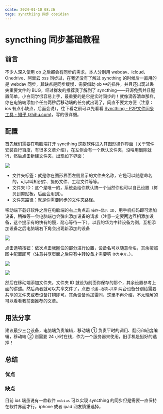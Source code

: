```yaml
---
cdate: 2024-01-10 08:36
tags: syncthiing 同步 obsidian 
---
```


# syncthing 同步基础教程

## 前言

不少人深入使用 ob 之后都会有同步的需求，本人分别用 webdav、icloud、Onedrive、阿里云 oss 同步过，在我还没有了解过 syncthing 的时候后一直用的是 webdav 同步，其缺点是同步缓慢，需要借助 ob 中的插件，并且还出现过丢失重要文件的 BUG，经过群友的推荐我了解到了 syncthing——开源免费并且配置简单，小白同学很容易上手，最重要的是它是实时同步的！就像滴答清单那样，你在电脑端添加个任务两秒后移动端的任务就出现了，简直不要太方便（注意：ios 有点小缺点，后面会说），往下看之前可以先看看 [Syncthing - P2P文件同步工具 - 知乎 (zhihu.com)](https://zhuanlan.zhihu.com/p/69267020)，写的很详细。

## 配置

首先我们需要在电脑端打开 syncthing 这款软件进入其图形操作界面（关于软件安装自行百度，有很多文章介绍），在左侧会有一个默认文件夹，没啥用删除就行，然后点击新建文件夹，出现如下界面：

![](https://api2.mubu.com/v3/document_image/e096fb5d-23c7-4414-960c-23d7ffb1f5fe-7449034.jpg)

- 文件夹标签：就是你在图形界面左侧显示的文件夹名称，它是可以随意命名的，可以叫知识库、摄影文件、工程文件等等。
- 文件夹 ID：这个是唯一的，系统会给你默认搞一个当然你也可以自己设置（拷贝到剪贴板，后面会用到）。
- 文件夹路径：就是你需要同步的文件夹路径。

移动端下载好软件之后在电脑端的右上角点击 `操作→显示 ID`，用手机扫码即可添加设备，稍微等一会电脑端也会弹出添加设备的请求（注意一定要两边互相添加设备，这个提示有的快有的慢，耐心等待一下），以我的华为中转设备为例，互相添加设备之后电脑端右下角会出现新添加的设备

![](https://api2.mubu.com/v3/document_image/84bf3cf4-6345-4b4f-9860-dbf46cc08019-7449034.jpg)

点击选项按钮：依次点击我圈住的部分进行设置，设备名可以随意命名，其余按照图中配置即可（注意共享页面之后只有中转设备才需要钩 `作为中介`。）。

![](https://api2.mubu.com/v3/document_image/0bf30ef1-0cd2-47c2-9dd8-cb1b6a5e5ffc-7449034.jpg)

![](https://api2.mubu.com/v3/document_image/e1efc535-d580-4289-b1a1-9025c3a4e4b7-7449034.jpg)

然后在移动端添加文件夹，文件夹 ID 就设为前面你保存的那个，其余设置参考上面的讲述。然后两者就可以共享文件了，点击 `设备→选项→共享` 两台设备分别给需要共享的文件夹或者设备打钩即可。其余设备添加雷同，这里不再介绍，不太理解的可以看看我前面推荐的文章。

## 用法分享

建议最少三台设备，电脑端负责编辑，移动端 ① 负责平时的调用、翻阅和轻度编辑，移动端 ② 则需要 24 小时在线，作为一个服务器来使用，旧手机是挺好的选择！

## 总结

### 优点

### 缺点

目前 ios 端虽说有一款软件 `mobius` 可以实现 syncthing 的同步但是需要一直保持在软件界面才行，iphone 或者 ipad 网友慎重选择，